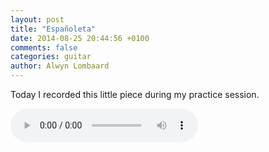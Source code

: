 ```yaml
---
layout: post
title: "Españoleta"
date: 2014-08-25 20:44:56 +0100
comments: false
categories: guitar
author: Alwyn Lombaard
---
```



Today I recorded this little piece during my practice session.

<audio controls>
  <source src="/music/Espanoleta_20140825_203019.mp3" type="audio/mpeg">
Your browser does not support the audio element but you can get the recording [here](/music/Espanoleta_20140825_203019.mp3)
</audio>